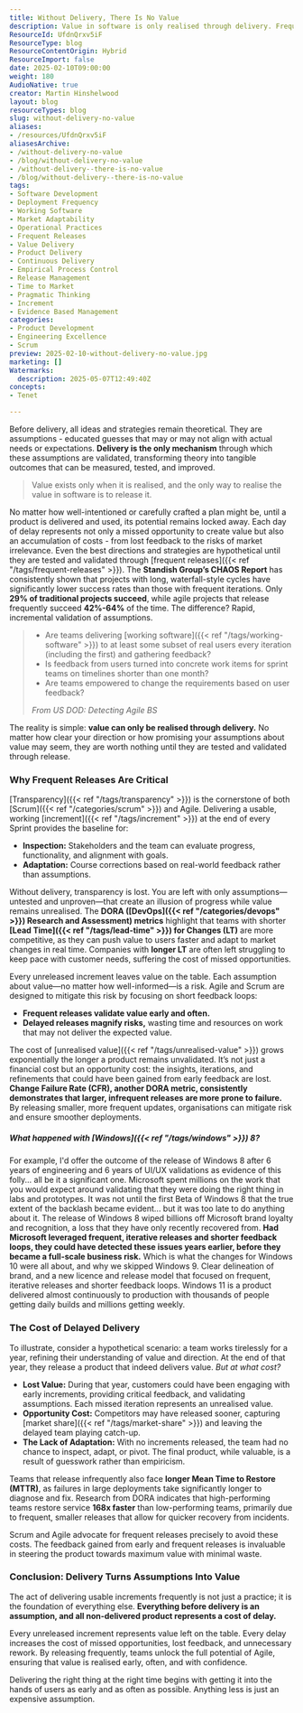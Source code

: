 ```yaml
---
title: Without Delivery, There Is No Value
description: Value in software is only realised through delivery. Frequent releases validate assumptions, reduce risk, and enable rapid feedback, adaptation, and continuous improvement.
ResourceId: UfdnQrxv5iF
ResourceType: blog
ResourceContentOrigin: Hybrid
ResourceImport: false
date: 2025-02-10T09:00:00
weight: 180
AudioNative: true
creator: Martin Hinshelwood
layout: blog
resourceTypes: blog
slug: without-delivery-no-value
aliases:
- /resources/UfdnQrxv5iF
aliasesArchive:
- /without-delivery-no-value
- /blog/without-delivery-no-value
- /without-delivery--there-is-no-value
- /blog/without-delivery--there-is-no-value
tags:
- Software Development
- Deployment Frequency
- Working Software
- Market Adaptability
- Operational Practices
- Frequent Releases
- Value Delivery
- Product Delivery
- Continuous Delivery
- Empirical Process Control
- Release Management
- Time to Market
- Pragmatic Thinking
- Increment
- Evidence Based Management
categories:
- Product Development
- Engineering Excellence
- Scrum
preview: 2025-02-10-without-delivery-no-value.jpg
marketing: []
Watermarks:
  description: 2025-05-07T12:49:40Z
concepts:
- Tenet

---
```

Before delivery, all ideas and strategies remain theoretical. They are assumptions - educated guesses that may or may not align with actual needs or expectations. **Delivery is the only mechanism** through which these assumptions are validated, transforming theory into tangible outcomes that can be measured, tested, and improved.

> Value exists only when it is realised, and the only way to realise the value in software is to release it.

No matter how well-intentioned or carefully crafted a plan might be, until a product is delivered and used, its potential remains locked away. Each day of delay represents not only a missed opportunity to create value but also an accumulation of costs - from lost feedback to the risks of market irrelevance. Even the best directions and strategies are hypothetical until they are tested and validated through [frequent releases]({{< ref "/tags/frequent-releases" >}}). The **Standish Group’s CHAOS Report** has consistently shown that projects with long, waterfall-style cycles have significantly lower success rates than those with frequent iterations. Only **29% of traditional projects succeed**, while agile projects that release frequently succeed **42%-64%** of the time. The difference? Rapid, incremental validation of assumptions.

> - Are teams delivering [working software]({{< ref "/tags/working-software" >}}) to at least some subset of real users every iteration (including the first) and gathering feedback?
> - Is feedback from users turned into concrete work items for sprint teams on timelines shorter than one month?
> - Are teams empowered to change the requirements based on user feedback?
>
> <cite>From US DOD: Detecting Agile BS</cite>

The reality is simple: **value can only be realised through delivery.** No matter how clear your direction or how promising your assumptions about value may seem, they are worth nothing until they are tested and validated through release.

### **Why Frequent Releases Are Critical**

[Transparency]({{< ref "/tags/transparency" >}}) is the cornerstone of both [Scrum]({{< ref "/categories/scrum" >}}) and Agile. Delivering a usable, working [increment]({{< ref "/tags/increment" >}}) at the end of every Sprint provides the baseline for:

- **Inspection:** Stakeholders and the team can evaluate progress, functionality, and alignment with goals.
- **Adaptation:** Course corrections based on real-world feedback rather than assumptions.

Without delivery, transparency is lost. You are left with only assumptions—untested and unproven—that create an illusion of progress while value remains unrealised. The **DORA ([DevOps]({{< ref "/categories/devops" >}}) Research and Assessment) metrics** highlight that teams with shorter **[Lead Time]({{< ref "/tags/lead-time" >}}) for Changes (LT)** are more competitive, as they can push value to users faster and adapt to market changes in real time. Companies with **longer LT** are often left struggling to keep pace with customer needs, suffering the cost of missed opportunities.

Every unreleased increment leaves value on the table. Each assumption about value—no matter how well-informed—is a risk. Agile and Scrum are designed to mitigate this risk by focusing on short feedback loops:

- **Frequent releases validate value early and often.**
- **Delayed releases magnify risks,** wasting time and resources on work that may not deliver the expected value.

The cost of [unrealised value]({{< ref "/tags/unrealised-value" >}}) grows exponentially the longer a product remains unvalidated. It’s not just a financial cost but an opportunity cost: the insights, iterations, and refinements that could have been gained from early feedback are lost. **Change Failure Rate (CFR), another DORA metric, consistently demonstrates that larger, infrequent releases are more prone to failure.** By releasing smaller, more frequent updates, organisations can mitigate risk and ensure smoother deployments.

##### What happened with [Windows]({{< ref "/tags/windows" >}}) 8?

For example, I'd offer the outcome of the release of Windows 8 after 6 years of engineering and 6 years of UI/UX validations as evidence of this folly... all be it a significant one. Microsoft spent millions on the work that you would expect around validating that they were doing the right thing in labs and prototypes. It was not until the first Beta of Windows 8 that the true extent of the backlash became evident... but it was too late to do anything about it. The release of Windows 8 wiped billions off Microsoft brand loyalty and recognition, a loss that they have only recently recovered from. **Had Microsoft leveraged frequent, iterative releases and shorter feedback loops, they could have detected these issues years earlier, before they became a full-scale business risk.** Which is what the changes for Windows 10 were all about, and why we skipped Windows 9. Clear delineation of brand, and a new licence and release model that focused on frequent, iterative releases and shorter feedback loops. Windows 11 is a product delivered almost continuously to production with thousands of people getting daily builds and millions getting weekly.

### **The Cost of Delayed Delivery**

To illustrate, consider a hypothetical scenario: a team works tirelessly for a year, refining their understanding of value and direction. At the end of that year, they release a product that indeed delivers value. _But at what cost?_

- **Lost Value:** During that year, customers could have been engaging with early increments, providing critical feedback, and validating assumptions. Each missed iteration represents an unrealised value.
- **Opportunity Cost:** Competitors may have released sooner, capturing [market share]({{< ref "/tags/market-share" >}}) and leaving the delayed team playing catch-up.
- **The Lack of Adaptation:** With no increments released, the team had no chance to inspect, adapt, or pivot. The final product, while valuable, is a result of guesswork rather than empiricism.

Teams that release infrequently also face **longer Mean Time to Restore (MTTR)**, as failures in large deployments take significantly longer to diagnose and fix. Research from DORA indicates that high-performing teams restore service **168x faster** than low-performing teams, primarily due to frequent, smaller releases that allow for quicker recovery from incidents.

Scrum and Agile advocate for frequent releases precisely to avoid these costs. The feedback gained from early and frequent releases is invaluable in steering the product towards maximum value with minimal waste.

### **Conclusion: Delivery Turns Assumptions Into Value**

The act of delivering usable increments frequently is not just a practice; it is the foundation of everything else. **Everything before delivery is an assumption, and all non-delivered product represents a cost of delay.**

Every unreleased increment represents value left on the table. Every delay increases the cost of missed opportunities, lost feedback, and unnecessary rework. By releasing frequently, teams unlock the full potential of Agile, ensuring that value is realised early, often, and with confidence.

Delivering the right thing at the right time begins with getting it into the hands of users as early and as often as possible. Anything less is just an expensive assumption.
